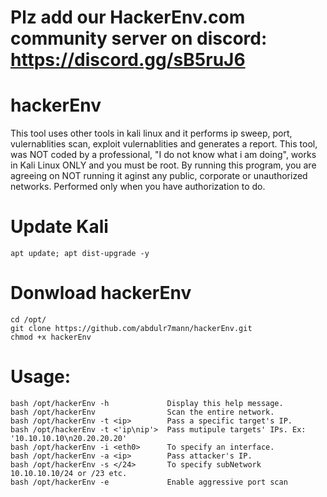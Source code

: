 
# Plz add our HackerEnv.com community server on discord: https://discord.gg/sB5ruJ6

# hackerEnv
This tool uses other tools in kali linux and it performs ip sweep, port, vulernablities scan, exploit vulernablities and generates a report.
This tool, was NOT coded by a professional, "I do not know what i am doing", works in Kali Linux ONLY and you must be root.
By running this program, you are agreeing on NOT running it aginst any public, corporate or unauthorized networks.
Performed only when you have authorization to do.
# Update Kali
```
apt update; apt dist-upgrade -y
```
# Donwload hackerEnv
```
cd /opt/
git clone https://github.com/abdulr7mann/hackerEnv.git
chmod +x hackerEnv
```

# Usage:
```
bash /opt/hackerEnv -h             Display this help message.
bash /opt/hackerEnv                Scan the entire network.
bash /opt/hackerEnv -t <ip>        Pass a specific target's IP.
bash /opt/hackerEnv -t <'ip\nip'>  Pass mutipule targets' IPs. Ex: '10.10.10.10\n20.20.20.20'
bash /opt/hackerEnv -i <eth0>      To specify an interface.
bash /opt/hackerEnv -a <ip>        Pass attacker's IP.
bash /opt/hackerEnv -s </24>       To specify subNetwork 10.10.10.10/24 or /23 etc.
bash /opt/hackerEnv -e             Enable aggressive port scan
```
